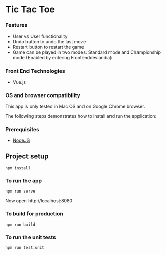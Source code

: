 # Tic Tac Toe

### Features
* User vs User functionality
* Undo button to undo the last move
* Restart button to restart the game
* Game can be played in two modes: Standard mode and Championship mode (Enabled by entering Frontenddevlandia)

### Front End Technologies
* Vue.js

### OS and browser compatibility
This app is only tested in Mac OS and on Google Chrome browser.

The following steps demonstrates how to install and run the application:

### Prerequisites

* [NodeJS](https://nodejs.org/en/download/)

## Project setup
```
npm install
```

### To run the app
```
npm run serve
```
Now open http://localhost:8080

### To build for production
```
npm run build
```

### To run the unit tests
```
npm run test:unit
```
